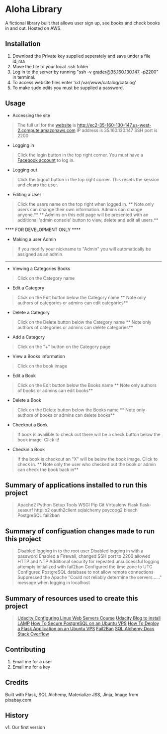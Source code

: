 # Aloha Library
A fictional library built that allows user sign up, see books and check books in and out. Hosted on AWS.

## Installation
1. Download the Private key supplied seperately and save under a file id_rsa
2. Move the file to your local .ssh folder
3. Log in to the server by running "ssh -v grader@35.160.130.147 -p2200" in terminal. 
4. To access website files enter 'cd /var/www/catalog/catalog'
5. To make sudo edits you must be supplied a password. 


## Usage
* Accessing the site
> The full url for the [website](http://ec2-35-160-130-147.us-west-2.compute.amazonaws.com) is http://ec2-35-160-130-147.us-west-2.compute.amazonaws.com
> IP address is 35.160.130.147
> SSH port is 2200

* Logging in
> Click the login button in the top right corner. You must have a [Facebook account](https://www.facebook.com) to log in.

* Logging out
> Click the logout button in the top right corner. This resets the session and clears the user.

* Editing a User
> Click the users name on the top right when logged in.
> ** Note only users can change their own information. Admins can change anyone.**
> ** Admins on this edit page will be presented with an additional 'admin console' button to view, delete and edit all users.**

**** FOR DEVELOPMENT ONLY ****
* Making a user Admin
> If you modify your nickname to "Admin" you will automatically be assigned as an admin.
******************************
* Viewing a Categories Books
> Click on the Category name

* Edit a Category
> Click on the Edit button below the Category name
> ** Note only authors of categories or admins can edit categories**

* Delete a Category
> Click on the Delete button below the Category name
> ** Note only authors of categories or admins can delete categories**

* Add a Category
> Click on the "+" button on the Category page

* View a Books information
> Click on the book image

* Edit a Book
> Click on the Edit button below the Books name
> ** Note only authors of books or admins can edit books**

* Delete a Book
> Click on the Delete button below the Books name
> ** Note only authors of books or admins can delete books**

* Checkout a Book
> If book is availible to check out there will be a check button below the book image. Click it!

* Checkin a Book
> If the book is checkout an "X" will be below the book image. Click to check in.
> ** Note only the user who checked out the book or admin can check the book back in**

## Summary of applications installed to run this project
> Apache2
> Python Setup Tools
> WSGI
> Pip
> Git
> Virtualenv
> Flask
> flask-seasurf
> httplib2
> oauth2client
> sqlalchemy
> psycopg2
> bleach
> PostgreSQL
> fail2ban

## Summary of configuation changes made to run this project
> Disabled logging in to the root user
> Disabled logging in with a password 
> Enabled a Firewall, changed SSH port to 2200 allowed HTTP and NTP
> Additional security for repeated unsuccessful logging attempts initialized with fail2ban 
> Configured the time zone to UTC
> Configured PostgreSQL database to not allow remote connections
> Suppressed the Apache "Could not reliably determine the servers......" message when logging in localhost

## Summary of resources used to create this project
> [Udacity Configuring Linux Web Servers Course](udacity.com)
> [Udacity Blog to install LAMP](http://blog.udacity.com/2015/03/step-by-step-guide-install-lamp-linux-apache-mysql-python-ubuntu.html)
> [How To Secure PostgreSQL on an Ubuntu VPS](https://www.digitalocean.com/community/tutorials/how-to-secure-postgresql-on-an-ubuntu-vps)
> [How To Deploy a Flask Application on an Ubuntu VPS](https://www.digitalocean.com/community/tutorials/how-to-deploy-a-flask-application-on-an-ubuntu-vps)
> [Fail2Ban](https://www.digitalocean.com/community/tutorials/how-to-protect-ssh-with-fail2ban-on-ubuntu-14-04)
> [SQL Alchemy Docs](https://docs.sqlalchemy.org/en/latest/)
> [Stack Overflow](www.stackoverflow.com)


## Contributing

1. Email me for a user
2. Email me for a key

## Credits
Built with Flask, SQL Alchemy, Materialize JSS, Jinja,
Image from pixabay.com

## History

v1. Our first version

